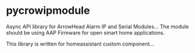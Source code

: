 # pycrowipmodule
Async API library for ArrowHead Alarm IP and Serial Modules...
The module should be using AAP Firmware for open smart home applications.

This library is written for homeassistant custom component...
